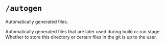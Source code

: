 # `/autogen`

Automatically generated files.

Automatically generated files that are later used during build or run stage.
Whether to store this directory or certain files in the git is up to the user.
